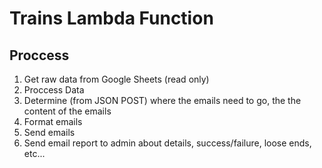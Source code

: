 # Trains Lambda Function

## Proccess
1. Get raw data from Google Sheets (read only)
2. Proccess Data
3. Determine (from JSON POST) where the emails need to go, the the content of the emails
4. Format emails
5. Send emails
6. Send email report to admin about details, success/failure, loose ends, etc...

